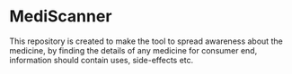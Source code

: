 # MediScanner
This repository is created to make the tool to spread awareness about the medicine, by finding the details of any medicine for consumer end, information should contain uses, side-effects etc.
